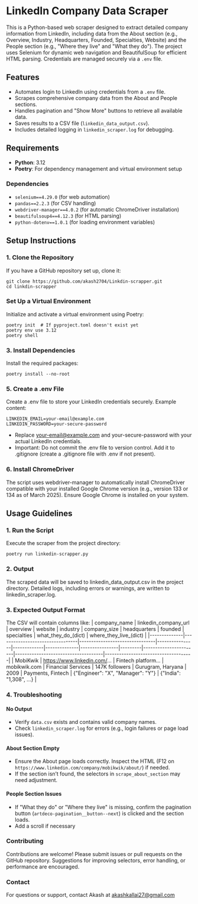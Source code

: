 # LinkedIn Company Data Scraper

This is a Python-based web scraper designed to extract detailed company information from LinkedIn, including data from the About section (e.g., Overview, Industry, Headquarters, Founded, Specialties, Website) and the People section (e.g., "Where they live" and "What they do"). The project uses Selenium for dynamic web navigation and BeautifulSoup for efficient HTML parsing. Credentials are managed securely via a `.env` file.

## Features
- Automates login to LinkedIn using credentials from a `.env` file.
- Scrapes comprehensive company data from the About and People sections.
- Handles pagination and "Show More" buttons to retrieve all available data.
- Saves results to a CSV file (`linkedin_data_output.csv`).
- Includes detailed logging in `linkedin_scraper.log` for debugging.

## Requirements
- **Python**: 3.12
- **Poetry**: For dependency management and virtual environment setup

### Dependencies
- `selenium==4.29.0` (for web automation)
- `pandas==2.2.3` (for CSV handling)
- `webdriver-manager==4.0.2` (for automatic ChromeDriver installation)
- `beautifulsoup4==4.12.3` (for HTML parsing)
- `python-dotenv==1.0.1` (for loading environment variables)

## Setup Instructions

### 1. Clone the Repository
If you have a GitHub repository set up, clone it:
```
git clone https://github.com/akash2704/Linkdin-scrapper.git
cd linkdin-scrapper
```
### Set Up a Virtual Environment
Initialize and activate a virtual environment using Poetry:
```
poetry init  # If pyproject.toml doesn't exist yet
poetry env use 3.12
poetry shell
```
### 3. Install Dependencies
Install the required packages:
```
poetry install --no-root
```
### 5. Create a .env File
Create a .env file to store your LinkedIn credentials securely. Example content:
```
LINKEDIN_EMAIL=your-email@example.com
LINKEDIN_PASSWORD=your-secure-password
```
- Replace your-email@example.com and your-secure-password with your actual LinkedIn credentials.
- Important: Do not commit the .env file to version control. Add it to .gitignore (create a .gitignore file with .env if not present).
### 6. Install ChromeDriver
The script uses webdriver-manager to automatically install ChromeDriver compatible with your installed Google Chrome version (e.g., version 133 or 134 as of March 2025). Ensure Google Chrome is installed on your system.
## Usage Guidelines
### 1. Run the Script
Execute the scraper from the project directory:
```
poetry run linkedin-scrapper.py
```
### 2. Output
The scraped data will be saved to linkedin_data_output.csv in the project directory.
Detailed logs, including errors or warnings, are written to linkedin_scraper.log.
### 3. Expected Output Format
The CSV will contain columns like:
| company_name | linkedin_company_url            | overview                     | website        | industry    | company_size | headquarters   | founded | specialties          | what_they_do_(dict)                 | where_they_live_(dict)              |
|--------------|---------------------------------|--------------------------------|----------------|-------------|--------------|----------------|---------|-----------------------|-------------------------------------|-------------------------------------|
| MobiKwik     | https://www.linkedin.com/...    | Fintech platform...          | mobikwik.com   | Financial Services | 147K followers | Gurugram, Haryana | 2009    | Payments, Fintech     | {"Engineer": "X", "Manager": "Y"}   | {"India": "1,308", ...}             |
### 4. Troubleshooting
#### No Output
- Verify `data.csv` exists and contains valid company names.
- Check `linkedin_scraper.log` for errors (e.g., login failures or page load issues).

#### About Section Empty
- Ensure the About page loads correctly. Inspect the HTML (F12 on `https://www.linkedin.com/company/mobikwik/about/`) if needed.
- If the section isn’t found, the selectors in `scrape_about_section` may need adjustment.

#### People Section Issues
- If "What they do" or "Where they live" is missing, confirm the pagination button (`artdeco-pagination__button--next`) is clicked and the section loads.
- Add a scroll if necessary
### Contributing
Contributions are welcome! Please submit issues or pull requests on the GitHub repository. Suggestions for improving selectors, error handling, or performance are encouraged.
### Contact
For questions or support, contact Akash at akashkallai27@gmail.com
